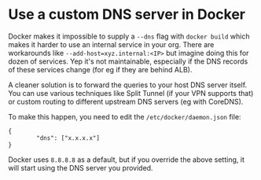 # Use a custom DNS server in Docker

Docker makes it impossible to supply a `--dns` flag with `docker build` which makes it harder to use an internal service in your org. There are workarounds like `--add-host=xyz.internal:<IP>` but imagine doing this for dozen of services. Yep it's not maintainable, especially if the DNS records of these services change (for eg if they are behind ALB).

A cleaner solution is to forward the queries to your host DNS server itself. You can use various techniques like Split Tunnel (if your VPN supports that) or custom routing to different upstream DNS servers (eg with CoreDNS).

To make this happen, you need to edit the `/etc/docker/daemon.json` file:

```
{
        "dns": ["x.x.x.x"]
}
```

Docker uses `8.8.8.8` as a default, but if you override the above setting, it will start using the DNS server you provided.
